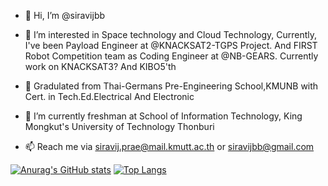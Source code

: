 - 👋 Hi, I’m @siravijbb
- 👀 I’m interested in Space technology and Cloud Technology, Currently, I've been Payload Engineer at @KNACKSAT2-TGPS Project. And FIRST Robot Competition team as Coding Engineer at @NB-GEARS. Currently work on KNACKSAT3? And KIBO5'th

- 🏫 Gradulated from Thai-Germans Pre-Engineering School,KMUNB with Cert. in Tech.Ed.Electrical And Electronic
- 🌱 I’m currently freshman at School of Information Technology, King Mongkut's University of Technology Thonburi
- 📫 Reach me via siravij.prae@mail.kmutt.ac.th or siravijbb@gmail.com 

[![Anurag's GitHub stats](https://github-readme-stats.vercel.app/api?username=siravijbb&count_private=true&show_icons=true&theme=onedark)](https://github.com/anuraghazra/github-readme-stats)
[![Top Langs](https://github-readme-stats.vercel.app/api/top-langs/?username=siravijbb&langs_count=8&count_private=true&show_icons=true&theme=onedark)](https://github.com/anuraghazra/github-readme-stats)

